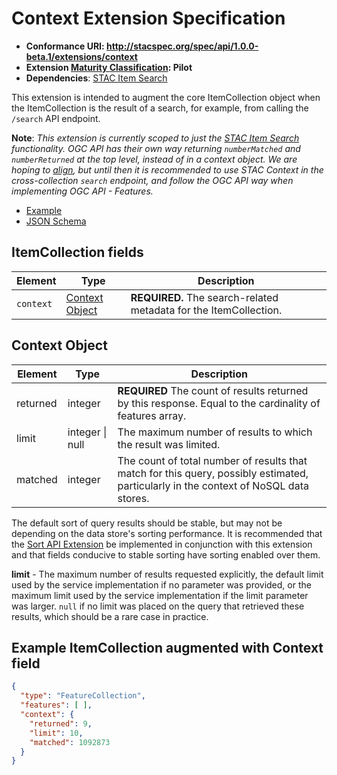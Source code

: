 # Context Extension Specification

- **Conformance URI: <http://stacspec.org/spec/api/1.0.0-beta.1/extensions/context>**
- **Extension [Maturity Classification](../README.md#extension-maturity): Pilot**
- **Dependencies**: [STAC Item Search](../item-search/)

This extension is intended to augment the core ItemCollection
object when the ItemCollection is the result of a search, for example, from calling the `/search` API endpoint.

**Note**: *This extension is currently scoped to just the [STAC Item Search](../item-search/) functionality.
OGC API has their own way returning `numberMatched` and `numberReturned` at the top level, instead of in a context
object. We are hoping to [align](https://github.com/opengeospatial/ogcapi-common/issues/82), but until then it
is recommended to use STAC Context in the cross-collection `search` endpoint, and follow the OGC API way when
implementing OGC API - Features.*

- [Example](examples/example.json)
- [JSON Schema](json-schema/schema.json)

## ItemCollection fields

| Element   | Type                              | Description |
| --------- | --------------------------------- | ----------- |
| `context` | [Context Object](#context-object) | **REQUIRED.** The search-related metadata for the ItemCollection. |

## Context Object

| Element  | Type            | Description |
| -------- | --------------- | ----------- |
| returned | integer         | **REQUIRED** The count of results returned by this response. Equal to the cardinality of features array. |
| limit    | integer \| null | The maximum number of results to which the result was limited. |
| matched  | integer         | The count of total number of results that match for this query, possibly estimated, particularly in the context of NoSQL data stores. |

  The default sort of query results should be stable, but may not be depending on the data store's sorting performance.
   It is recommended that the [Sort API Extension](../sort/README.md) be implemented in conjunction with this extension
   and that fields conducive to stable sorting have sorting enabled over them.

**limit** - The maximum number of results requested explicitly, the default limit used by the service implementation
if no parameter was provided, or the maximum limit used by the service implementation if the limit parameter was larger.
`null` if no limit was placed on the query that retrieved these results, which should be a rare case in practice.

## Example ItemCollection augmented with Context field
  
```json
{
  "type": "FeatureCollection",
  "features": [ ],
  "context": {
    "returned": 9,
    "limit": 10, 
    "matched": 1092873
  }
}
```
